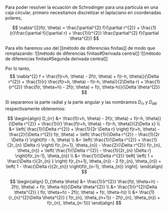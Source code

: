 
Para poder resolver la ecuación de Schrodinger para una partícula en una caja circular, primero necesitamos discretizar el laplaciano en coordenadas polares,

$$
\nabla^{2}f(r, \theta) = \frac{\partial^{2} f}{\partial r^{2}} + \frac{1}{r}\frac{\partial f}{\partial r} + \frac{1}{r^{2}} \frac{\partial^{2} f}{\partial \theta^{2}}
$$

Para ello haremos uso del [[método de diferencias finitas]] de modo que remplazando:
![[método de diferencias finitas#Derivada central]]
![[método de diferencias finitas#Segunda derivada central]]

Por lo tanto,
$$
\nabla^{2} f = \frac{f(r+h, \theta) - 2f(r, \theta) + f(r-h, \theta)}{\Delta r^{2}} + \frac{1}{r} \frac{f(r+h, \theta) - f(r-h, \theta)}{2\Delta r} + \frac{1}{r^{2}} \frac{f(r, \theta+h) - 2f(r, \theta) + f(r, \theta-h)}{\Delta \theta^{2}}
$$

Si separamos la parte radial y la parte angular y las nombramos $D_{rr}$ y $D_{\theta\theta}$ respectivamente obtenemos:

$$
\begin{align}
D_{rr} &= \frac{f(r+h, \theta) - 2f(r, \theta) + f(r-h, \theta)}{\Delta r^{2}} + \frac{1}{r} \frac{f(r+h, \theta) - f(r-h, \theta)}{2\Delta x} \\
&= \left( \frac{1}{\Delta r^{2}} + \frac{1}{2r \Delta r} \right) f(r+h, \theta) - \frac{2}{\Delta r^{2}} f(r, \theta) + \left( \frac{1}{\Delta r^{2}} - \frac{1}{2r \Delta r} \right)f(r - h, \theta) \\
&= \left( \frac{1}{\Delta r^{2}} + \frac{1}{2r_{n} \Delta r} \right) f(r_{n+1}, \theta_{n}) - \frac{2}{\Delta r^{2}} f(r_{n}, \theta_{n}) + \left( \frac{1}{\Delta r^{2}} - \frac{1}{2r_{n} \Delta r} \right)f(r_{n-1}, \theta_{n}) \\
&=  \frac{1}{\Delta r^{2}} \left[ \left( 1 + \frac{\Delta r}{2r_{n} } \right) f(r_{n+1}, \theta_{n}) - 2 f(r_{n}, \theta_{n}) + \left( 1 - \frac{\Delta r}{2r_{n}} \right)f(r_{n-1}, \theta_{n}) \right]. 
\end{align}
$$

$$
\begin{align}
D_{\theta \theta} &= \frac{1}{r^{2}} \frac{f(r, \theta+h) - 2f(r, \theta) + f(r, \theta-h)}{\Delta \theta^{2}} \\
&= \frac{1}{r^{2}\Delta \theta^{2}} ( f(r, \theta+h) - 2f(r, \theta) + f(r, \theta-h)) \\
&= \frac{1}{r_{n}^{2}\Delta \theta^{2}} ( f(r_{n}, \theta_{n+1}) - 2f(r_{n}, \theta_{n}) + f(r_{n}, \theta_{n-1})) 
\end{align}
$$